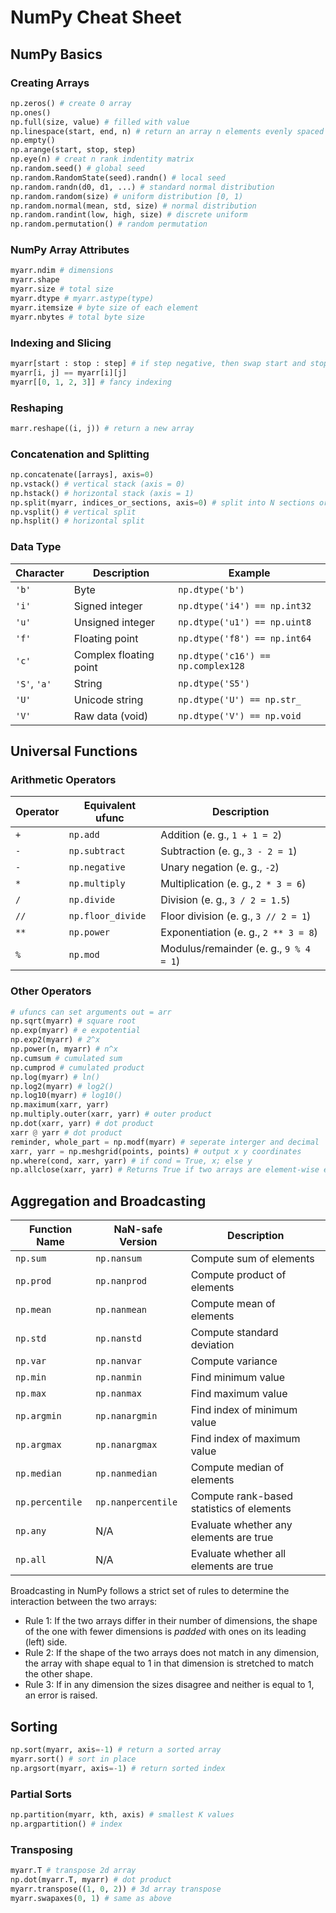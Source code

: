# NumPy Cheat Sheet

## NumPy Basics

### Creating Arrays

```python
np.zeros() # create 0 array
np.ones()
np.full(size, value) # filled with value
np.linespace(start, end, n) # return an array n elements evenly spaced [start, end]
np.empty()
np.arange(start, stop, step)
np.eye(n) # creat n rank indentity matrix
np.random.seed() # global seed
np.random.RandomState(seed).randn() # local seed
np.random.randn(d0, d1, ...) # standard normal distribution
np.random.random(size) # uniform distribution [0, 1)
np.random.normal(mean, std, size) # normal distribution
np.random.randint(low, high, size) # discrete uniform
np.random.permutation() # random permutation
```

### NumPy Array Attributes

```python
myarr.ndim # dimensions
myarr.shape
myarr.size # total size
myarr.dtype # myarr.astype(type) 
myarr.itemsize # byte size of each element
myarr.nbytes # total byte size
```

### Indexing and Slicing

```python
myarr[start : stop : step] # if step negative, then swap start and stop
myarr[i, j] == myarr[i][j]
myarr[[0, 1, 2, 3]] # fancy indexing 
```

### Reshaping

```python
marr.reshape((i, j)) # return a new array
```

### Concatenation and Splitting

```python
np.concatenate([arrays], axis=0) 
np.vstack() # vertical stack (axis = 0)
np.hstack() # horizontal stack (axis = 1)
np.split(myarr, indices_or_sections, axis=0) # split into N sections or a list of indices
np.vsplit() # vertical split
np.hsplit() # horizontal split
```

### Data Type

| Character        | Description            | Example                              |
| ---------------- | ---------------------- | ------------------------------------ |
| ``'b'``          | Byte                   | ``np.dtype('b')``                    |
| ``'i'``          | Signed integer         | ``np.dtype('i4') == np.int32``       |
| ``'u'``          | Unsigned integer       | ``np.dtype('u1') == np.uint8``       |
| ``'f'``          | Floating point         | ``np.dtype('f8') == np.int64``       |
| ``'c'``          | Complex floating point | ``np.dtype('c16') == np.complex128`` |
| ``'S'``, ``'a'`` | String                 | ``np.dtype('S5')``                   |
| ``'U'``          | Unicode string         | ``np.dtype('U') == np.str_``         |
| ``'V'``          | Raw data (void)        | ``np.dtype('V') == np.void``         |

## Universal Functions

### Arithmetic Operators

| Operator | Equivalent ufunc    | Description                              |
| -------- | ------------------- | ---------------------------------------- |
| ``+``    | ``np.add``          | Addition (e. g., ``1 + 1 = 2``)          |
| ``-``    | ``np.subtract``     | Subtraction (e. g., ``3 - 2 = 1``)       |
| ``-``    | ``np.negative``     | Unary negation (e. g., ``-2``)           |
| ``*``    | ``np.multiply``     | Multiplication (e. g., ``2 * 3 = 6``)    |
| ``/``    | ``np.divide``       | Division (e. g., ``3 / 2 = 1.5``)        |
| ``//``   | ``np.floor_divide`` | Floor division (e. g., ``3 // 2 = 1``)   |
| ``**``   | ``np.power``        | Exponentiation (e. g., ``2 ** 3 = 8``)   |
| ``%``    | ``np.mod``          | Modulus/remainder (e. g., ``9 % 4 = 1``) |

### Other Operators

```python
# ufuncs can set arguments out = arr 
np.sqrt(myarr) # square root
np.exp(myarr) # e expotential 
np.exp2(myarr) # 2^x
np.power(n, myarr) # n^x
np.cumsum # cumulated sum
np.cumprod # cumulated product
np.log(myarr) # ln()
np.log2(myarr) # log2()
np.log10(myarr) # log10()
np.maximum(xarr, yarr)
np.multiply.outer(xarr, yarr) # outer product
np.dot(xarr, yarr) # dot product
xarr @ yarr # dot product
reminder, whole_part = np.modf(myarr) # seperate interger and decimal
xarr, yarr = np.meshgrid(points, points) # output x y coordinates
np.where(cond, xarr, yarr) # if cond = True, x; else y
np.allclose(xarr, yarr) # Returns True if two arrays are element-wise equal within a tolerance
```

## Aggregation and Broadcasting

| Function Name     | NaN-safe Version     | Description                               |
| ----------------- | -------------------- | ----------------------------------------- |
| ``np.sum``        | ``np.nansum``        | Compute sum of elements                   |
| ``np.prod``       | ``np.nanprod``       | Compute product of elements               |
| ``np.mean``       | ``np.nanmean``       | Compute mean of elements                  |
| ``np.std``        | ``np.nanstd``        | Compute standard deviation                |
| ``np.var``        | ``np.nanvar``        | Compute variance                          |
| ``np.min``        | ``np.nanmin``        | Find minimum value                        |
| ``np.max``        | ``np.nanmax``        | Find maximum value                        |
| ``np.argmin``     | ``np.nanargmin``     | Find index of minimum value               |
| ``np.argmax``     | ``np.nanargmax``     | Find index of maximum value               |
| ``np.median``     | ``np.nanmedian``     | Compute median of elements                |
| ``np.percentile`` | ``np.nanpercentile`` | Compute rank-based statistics of elements |
| ``np.any``        | N/A                  | Evaluate whether any elements are true    |
| ``np.all``        | N/A                  | Evaluate whether all elements are true    |

Broadcasting in NumPy follows a strict set of rules to determine the interaction between the two arrays:

- Rule 1: If the two arrays differ in their number of dimensions, the shape of the one with fewer dimensions is *padded* with ones on its leading (left) side.
- Rule 2: If the shape of the two arrays does not match in any dimension, the array with shape equal to 1 in that dimension is stretched to match the other shape.
- Rule 3: If in any dimension the sizes disagree and neither is equal to 1, an error is raised.

## Sorting

```python
np.sort(myarr, axis=-1) # return a sorted array
myarr.sort() # sort in place
np.argsort(myarr, axis=-1) # return sorted index
```

### Partial Sorts

```python
np.partition(myarr, kth, axis) # smallest K values
np.argpartition() # index
```

### Transposing

```python
myarr.T # transpose 2d array
np.dot(myarr.T, myarr) # dot product
myarr.transpose((1, 0, 2)) # 3d array transpose
myarr.swapaxes(0, 1) # same as above
```




